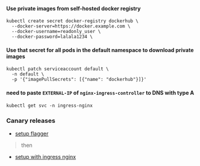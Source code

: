 #### Use private images from self-hosted docker registry

```fish
kubectl create secret docker-registry dockerhub \
  --docker-server=https://docker.example.com \
  --docker-username=readonly_user \
  --docker-password=lalala1234 \
```

#### Use that secret for all pods in the default namespace to download private images

```fish
kubectl patch serviceaccount default \
  -n default \
  -p '{"imagePullSecrets": [{"name": "dockerhub"}]}'
```

#### need to paste `EXTERNAL-IP` of `nginx-ingress-controller` to DNS with type A

```fish
kubectl get svc -n ingress-nginx
```

### Canary releases

- [setup flagger](https://docs.flagger.app/install/flagger-install-on-kubernetes)

> then

- [setup with ingress nginx](https://docs.flagger.app/tutorials/nginx-progressive-delivery)
